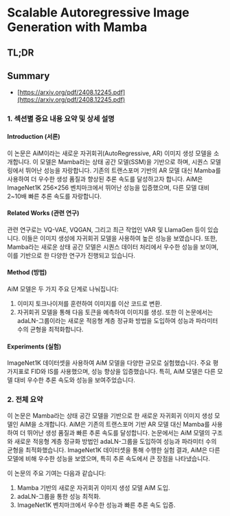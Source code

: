 # Scalable Autoregressive Image Generation with Mamba
## TL;DR
## Summary
- [https://arxiv.org/pdf/2408.12245.pdf](https://arxiv.org/pdf/2408.12245.pdf)

### 1. 섹션별 중요 내용 요약 및 상세 설명

#### Introduction (서론)
이 논문은 AiM이라는 새로운 자귀회귀(AutoRegressive, AR) 이미지 생성 모델을 소개합니다. 이 모델은 Mamba라는 상태 공간 모델(SSM)을 기반으로 하며, 시퀀스 모델링에서 뛰어난 성능을 자랑합니다. 기존의 트랜스포머 기반의 AR 모델 대신 Mamba를 사용하여 더 우수한 생성 품질과 향상된 추론 속도를 달성하고자 합니다. AiM은 ImageNet1K 256×256 벤치마크에서 뛰어난 성능을 입증했으며, 다른 모델 대비 2~10배 빠른 추론 속도를 자랑합니다.

#### Related Works (관련 연구)
관련 연구로는 VQ-VAE, VQGAN, 그리고 최근 작업인 VAR 및 LlamaGen 등이 있습니다. 이들은 이미지 생성에 자귀회귀 모델을 사용하여 높은 성능을 보였습니다. 또한, Mamba라는 새로운 상태 공간 모델은 시퀀스 데이터 처리에서 우수한 성능을 보이며, 이를 기반으로 한 다양한 연구가 진행되고 있습니다.

#### Method (방법)
AiM 모델은 두 가지 주요 단계로 나눠집니다:
1. 이미지 토크나이저를 훈련하여 이미지를 이산 코드로 변환.
2. 자귀회귀 모델을 통해 다음 토큰을 예측하여 이미지를 생성.
또한 이 논문에서는 adaLN-그룹이라는 새로운 적응형 계층 정규화 방법을 도입하여 성능과 파라미터 수의 균형을 최적화합니다.

#### Experiments (실험)
ImageNet1K 데이터셋을 사용하여 AiM 모델을 다양한 규모로 실험했습니다. 주요 평가지표로 FID와 IS를 사용했으며, 성능 향상을 입증했습니다. 특히, AiM 모델은 다른 모델 대비 우수한 추론 속도와 성능을 보여주었습니다.

### 2. 전체 요약

이 논문은 Mamba라는 상태 공간 모델을 기반으로 한 새로운 자귀회귀 이미지 생성 모델인 AiM을 소개합니다. AiM은 기존의 트랜스포머 기반 AR 모델 대신 Mamba를 사용하여 더 뛰어난 생성 품질과 빠른 추론 속도를 달성합니다. 논문에서는 AiM 모델의 구조와 새로운 적응형 계층 정규화 방법인 adaLN-그룹을 도입하여 성능과 파라미터 수의 균형을 최적화했습니다. ImageNet1K 데이터셋을 통해 수행한 실험 결과, AiM은 다른 모델에 비해 우수한 성능을 보였으며, 특히 추론 속도에서 큰 장점을 나타냈습니다. 

이 논문의 주요 기여는 다음과 같습니다:
1. Mamba 기반의 새로운 자귀회귀 이미지 생성 모델 AiM 도입.
2. adaLN-그룹을 통한 성능 최적화.
3. ImageNet1K 벤치마크에서 우수한 성능과 빠른 추론 속도 입증.